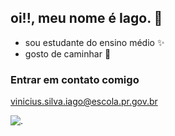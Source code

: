 ## oi!!, meu nome é Iago. 🙂

- sou estudante do ensino médio ✨
- gosto de caminhar 🚶


### Entrar em contato comigo
vinicius.silva.iago@escola.pr.gov.br


![.](https://media1.tenor.com/m/dEfkgDsugLIAAAAC/thumbs-up-baby.gif)
